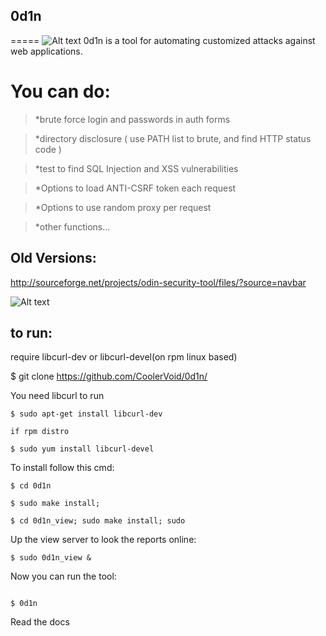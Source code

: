## 0d1n
=====
![Alt text](https://github.com/CoolerVoid/0d1n/blob/master/doc/images/overview1.png)
0d1n is a tool for automating customized attacks against web applications.


# You can do: 

> *brute force login and passwords in auth forms

> *directory disclosure ( use PATH list to brute, and find HTTP status code )

> *test to find SQL Injection and XSS vulnerabilities 

> *Options to load ANTI-CSRF token each request

> *Options to use random proxy per request

> *other functions...


## Old Versions:

http://sourceforge.net/projects/odin-security-tool/files/?source=navbar

                             
![Alt text](https://github.com/CoolerVoid/0d1n/blob/master/doc/images/tables.png)

## to run:

require libcurl-dev or libcurl-devel(on rpm linux based)

$ git clone https://github.com/CoolerVoid/0d1n/

 
You need libcurl to run

```  
$ sudo apt-get install libcurl-dev

if rpm distro

$ sudo yum install libcurl-devel
```

To install follow this cmd:
```
$ cd 0d1n

$ sudo make install; 

$ cd 0d1n_view; sudo make install; sudo 
```

Up the view server to look the reports online:

```
$ sudo 0d1n_view &

```

Now you can run the tool:
```

$ 0d1n
```


Read the docs
